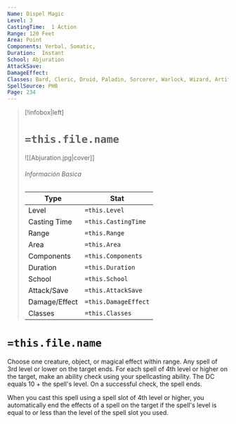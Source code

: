 ```yaml
---
Name: Dispel Magic
Level: 3
CastingTime:  1 Action 
Range: 120 Feet
Area: Point
Components: Verbal, Somatic, 
Duration:  Instant  
School: Abjuration
AttackSave: 
DamageEffect: 
Classes: Bard, Cleric, Druid, Paladin, Sorcerer, Warlock, Wizard, Artificer (Revisited), Artificer, 
SpellSource: PHB
Page: 234
---
```


>[!infobox|left]
># `=this.file.name`
>![[Abjuration.jpg|cover]]
> ###### Información Basica
> Type |  Stat |
> ---|---|
> Level | `=this.Level` |
> Casting Time | `=this.CastingTime` |
> Range | `=this.Range` |
> Area | `=this.Area` |
> Components | `=this.Components` |
> Duration | `=this.Duration` |
> School | `=this.School` |
> Attack/Save | `=this.AttackSave` |
> Damage/Effect | `=this.DamageEffect` |
> Classes | `=this.Classes` |

# `=this.file.name`
Choose one creature, object, or magical effect within range. Any spell of 3rd level or lower on the target ends. For each spell of 4th level or higher on the target, make an ability check using your spellcasting ability. The DC equals 10 + the spell&#x27;s level. On a successful check, the spell ends.



 


When you cast this spell using a spell slot of 4th level or higher, you automatically end the effects of a spell on the target if the spell&#x27;s level is equal to or less than the level of the spell slot you used. 